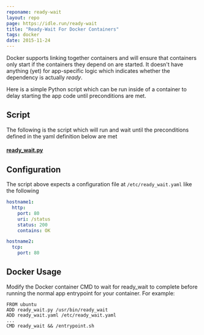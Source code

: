```yaml
---
reponame: ready-wait
layout: repo
page: https://idle.run/ready-wait
title: "Ready-Wait For Docker Containers"
tags: docker
date: 2015-11-24
---
```


Docker supports linking together containers and will ensure that containers only start if the containers they depend on are started. It doesn't have
anything (yet) for app-specific logic which indicates whether the dependency is actually *ready*.

Here is a simple Python script which can be run inside of a container to delay starting the app code until preconditions are met.

## Script

The following is the script which will run and wait until the preconditions defined in the yaml definition below are met

#### [ready_wait.py](https://github.com/idlerun/ready-wait/blob/master/ready_wait.py)

## Configuration

The script above expects a configuration file at `/etc/ready_wait.yaml` like the following

```yaml
hostname1:
  http:
    port: 80
    uri: /status
    status: 200
    contains: OK

hostname2:
  tcp:
    port: 80
```

## Docker Usage

Modify the Docker container CMD to wait for ready_wait to complete before running the normal app entrypoint for your container. For example:

```text
FROM ubuntu
ADD ready_wait.py /usr/bin/ready_wait
ADD ready_wait.yaml /etc/ready_wait.yaml
...
CMD ready_wait && /entrypoint.sh
```
